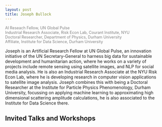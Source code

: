 ```yaml
---
layout: post
title: Joseph Bullock
---
```


<span style="color:grey;font-size: 0.9em">
AI Reseach Fellow, UN Global Pulse<br/>
Industrial Research Associate, Risk Econ Lab, Courant Institute, NYU<br/>
Doctoral Researcher, Department of Physics, Durham University<br/>
Affiliate, Institute for Data Science, Durham University<br/>
</span>

Joseph is an Artificial Research Fellow at UN Global Pulse, an
innovation initiative of the UN Secretary-General to harness big data
for sustainable development and humanitarian action, where he works on
a variety of projects include remote sensing using satellite images,
and NLP for social media analysis. He is also an Industrial Research
Associate at the NYU Risk Econ Lab, where he is developing research in
computer vision applications to satellite image analysis. Joseph
combines this with being a Doctoral Researcher at the Institute for
Particle Physics Phenomenology, Durham University, focussing on
applying machine learning to approximating high dimensional scattering
amplitude calculations, he is also associated to the Institute for
Data Science there.

## Invited Talks and Workshops
